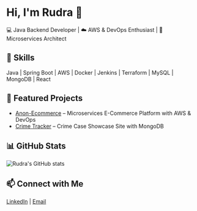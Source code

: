# Hi, I'm Rudra 👋  
💻 Java Backend Developer | ☁️ AWS & DevOps Enthusiast | 🚀 Microservices Architect  

## 🔹 Skills  
Java | Spring Boot | AWS | Docker | Jenkins | Terraform | MySQL | MongoDB | React  

## 🔹 Featured Projects  
- [Anon-Ecommerce](https://github.com/Rudra143Sahoo/Anon-Ecommerce) – Microservices E-Commerce Platform with AWS & DevOps  
- [Crime Tracker](https://github.com/Rudra143Sahoo/Crime-Tracker-Backend) – Crime Case Showcase Site with MongoDB  

## 📊 GitHub Stats  
![Rudra's GitHub stats](https://github-readme-stats.vercel.app/api?username=Rudra143Sahoo&show_icons=true&theme=dark)  

## 📫 Connect with Me  
[LinkedIn](https://linkedin.com/in/rpsahoo) | [Email](mailto:your-email@example.com)  

